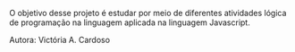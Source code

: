 O objetivo desse projeto é estudar por meio de diferentes atividades lógica de programação na linguagem aplicada na linguagem Javascript.

Autora: Victória A. Cardoso